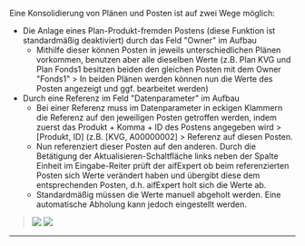 
Eine Konsolidierung von Plänen und Posten ist auf zwei Wege möglich:
- Die Anlage eines Plan-Produkt-fremden Postens (diese Funktion ist standardmäßig deaktiviert) durch das Feld "Owner" im Aufbau
  - Mithilfe dieser können Posten in jeweils unterschiedlichen Plänen vorkommen, benutzen aber alle dieselben Werte (z.B. Plan KVG und Plan Fonds1 besitzen beiden den gleichen Posten mit dem Owner "Fonds1" > In beiden Plänen werden können nun die Werte des Posten angezeigt und ggf. bearbeitet werden)
- Durch eine Referenz im Feld "Datenparameter" im Aufbau 
  - Bei einer Referenz muss im Datenparameter in eckigen Klammern die Referenz auf den jeweiligen Posten getroffen werden, indem zuerst das Produkt + Komma + ID des Postens angegeben wird > [Produkt, ID] (z.B. [KVG, A00000002] > Referenz auf diesen Posten.
  - Nun referenziert dieser Posten auf den anderen. Durch die Betätigung der Aktualisieren-Schaltfläche links neben der Spalte Einheit im Eingabe-Reiter prüft der aifExpert ob beim referenzierten Posten sich Werte verändert haben und übergibt diese dem entsprechenden Posten, d.h. aifExpert holt sich die Werte ab. 
  - Standardmäßig müssen die Werte manuell abgeholt werden. Eine automatische Abholung kann jedoch eingestellt werden.
  

> ![](http://xpecto.github.io/docs/aifExpert/aifExpert_Liquiditaet20.png)
> ![](http://xpecto.github.io/docs/aifExpert/aifExpert_Liquiditaet21.png)


--------
